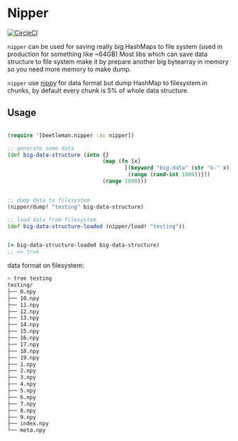 #  Nipper

[![CircleCI](https://circleci.com/gh/beetleman/nipper.svg?style=svg)](https://circleci.com/gh/beetleman/nipper)

`nipper` can be used for saving really big HashMaps to file system (used in production for something like ~64GB)
Most libs which can save data structure to file system make it by prepare another big bytearray in memory
so you need more memory to make dump.

`nipper` use [nippy](https://github.com/ptaoussanis/nippy) for data format but dump HashMap to filesystem
in chunks, by default every chunk is 5% of whole data structure.

## Usage

```clojure

(require '[beetleman.nipper :as nipper])

;; generate some data
(def big-data-structure (into {}
                              (map (fn [x]
                                     [(keyword "big-data" (str "k-" x))
                                      (range (rand-int 1000))]))
                              (range 1000)))


;; dump data to filesystem
(nipper/dump! "testing" big-data-structure)

;; load data from filesystem
(def big-data-structure-loaded (nipper/load! "testing"))


(= big-data-structure-loaded big-data-structure)
;; => true

```

data format on filesystem:

```bash
> tree testing
testing/
├── 0.npy
├── 10.npy
├── 11.npy
├── 12.npy
├── 13.npy
├── 14.npy
├── 15.npy
├── 16.npy
├── 17.npy
├── 18.npy
├── 19.npy
├── 1.npy
├── 2.npy
├── 3.npy
├── 4.npy
├── 5.npy
├── 6.npy
├── 7.npy
├── 8.npy
├── 9.npy
├── index.npy
└── meta.npy
```

